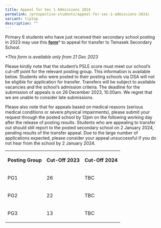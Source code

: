 ```yaml
---
title: Appeal for Sec 1 Admissions 2024
permalink: /prospective-students/appeal-for-sec-1-admissions-2024/
variant: tiptap
description: ""
---
```

<p>Primary 6 students who have just received their secondary school posting in 2023 may use this <strong><u>form</u></strong>* to appeal for transfer to Temasek Secondary School.</p><p><em>*This form is available only from 21 Dec 2023</em></p><p>Please kindly note that the student’s PSLE score must meet our school’s cut-off point for the relevant posting group. This information is available below. Students who were posted to their posting schools via DSA will not be eligible for application for transfer. Transfers will be subject to available vacancies and the school’s admission criteria. The deadline for the submission of appeals is on 26 December 2023, 10.00am. We regret that we are unable to consider late submissions.</p><p>Please also note that for appeals based on medical reasons (serious medical conditions or severe physical impairments), please submit your request through the posted school by 12pm on the following working day after the release of posting results. Students who are appealing to transfer out should still report to the posted secondary school on 2 January 2024, pending results of the transfer appeal. Due to the large number of applications expected, please consider your appeal unsuccessful if you do not hear from the school by 2 January 2024.</p><p></p><table><tbody><tr><th rowspan="1" colspan="1"><p>Posting Group</p></th><th rowspan="1" colspan="1"><p>Cut-Off 2023</p></th><th rowspan="1" colspan="1"><p>Cut-Off 2024</p></th></tr><tr><td rowspan="1" colspan="1"><p>PG1</p></td><td rowspan="1" colspan="1"><p>26</p></td><td rowspan="1" colspan="1"><p>TBC</p></td></tr><tr><td rowspan="1" colspan="1"><p>PG2</p></td><td rowspan="1" colspan="1"><p>22</p></td><td rowspan="1" colspan="1"><p>TBC</p></td></tr><tr><td rowspan="1" colspan="1"><p>PG3</p></td><td rowspan="1" colspan="1"><p>13</p></td><td rowspan="1" colspan="1"><p>TBC</p></td></tr></tbody></table><p></p>